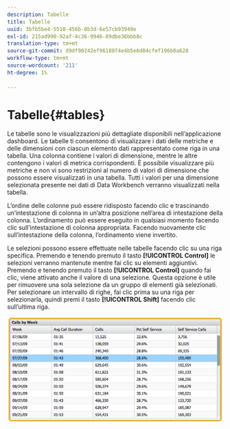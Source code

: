 ```yaml
---
description: Tabelle
title: Tabelle
uuid: 3bfb5be4-5510-456b-8b3d-6e57cb93949e
exl-id: 215ad990-92af-4c36-9946-89dbe36bbb8c
translation-type: tm+mt
source-git-commit: d9df90242ef96188f4e4b5e6d04cfef196b0a628
workflow-type: tm+mt
source-wordcount: '211'
ht-degree: 1%

---
```


# Tabelle{#tables}

Le tabelle sono le visualizzazioni più dettagliate disponibili nell’applicazione dashboard. Le tabelle ti consentono di visualizzare i dati delle metriche e delle dimensioni con ciascun elemento dati rappresentato come riga in una tabella. Una colonna contiene i valori di dimensione, mentre le altre contengono i valori di metrica corrispondenti. È possibile visualizzare più metriche e non vi sono restrizioni al numero di valori di dimensione che possono essere visualizzati in una tabella. Tutti i valori per una dimensione selezionata presente nei dati di Data Workbench verranno visualizzati nella tabella.

L’ordine delle colonne può essere ridisposto facendo clic e trascinando un’intestazione di colonna in un’altra posizione nell’area di intestazione della colonna. L’ordinamento può essere eseguito in qualsiasi momento facendo clic sull’intestazione di colonna appropriata. Facendo nuovamente clic sull’intestazione della colonna, l’ordinamento viene invertito.

Le selezioni possono essere effettuate nelle tabelle facendo clic su una riga specifica. Premendo e tenendo premuto il tasto **[!UICONTROL Control]** le selezioni verranno mantenute mentre fai clic su elementi aggiuntivi. Premendo e tenendo premuto il tasto **[!UICONTROL Control]** quando fai clic, viene attivato anche il valore di una selezione. Questa opzione è utile per rimuovere una sola selezione da un gruppo di elementi già selezionati. Per selezionare un intervallo di righe, fai clic prima su una riga per selezionarla, quindi premi il tasto **[!UICONTROL Shift]** facendo clic sull’ultima riga.

![](assets/table.png)
